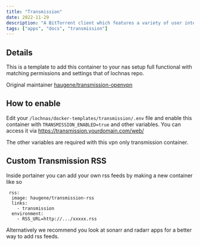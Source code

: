 ```yaml
---
title: "Transmission"
date: 2022-11-29
description: "A BitTorrent client which features a variety of user interfaces on top of a cross-platform back-end."
tags: ["apps", "docs", "transmission"]
---
```


## Details

This is a template to add this container to your nas setup full functional with matching permissions and settings that of lochnas repo.

Original maintainer [haugene/transmission-openvpn](https://hub.docker.com/r/haugene/transmission-openvpn/)

## How to enable

Edit your `/lochnas/docker-templates/transmission/.env` file and enable this container with `TRANSMISSION_ENABLED=true` and other variables. You can access it via https://transmission.yourdomain.com/web/

The other variables are required with this vpn only transmission container.

## Custom Transmission RSS

Inside portainer you can add your own rss feeds by making a new container like so

```
 rss:
  image: haugene/transmission-rss
  links:
    - transmission
  environment:
    - RSS_URL=http://.../xxxxx.rss
```

Alternatively we recommend you look at sonarr and radarr apps for a better way to add rss feeds.